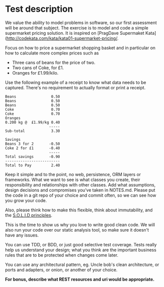# Test description

We value the ability to model problems in software, so our first assessment will be around that subject. The exercise is to model and code a simple supermarket pricing solution. It is inspired on [PragDave Supermaket Kata](http://codekata.com/kata/kata01-supermarket-pricing/.

Focus on how to price a supermarket shopping basket and in particular on how to calculate more complex prices such as
- Three cans of beans for the price of two.
- Two cans of Coke, for £1.
- Oranges for £1.99/kilo.


Use the following example of a receipt to know what data needs to be captured. There's no requirement to actually format or print a receipt.

    Beans                0.50
    Beans                0.50
    Beans                0.50
    Coke                 0.70
    Coke                 0.70
    Oranges
    0.200 kg @  £1.99/kg 0.40
                        -----
    Sub-total            3.30

    Savings
    Beans 3 for 2       -0.50
    Coke 2 for £1       -0.40
                        -----
    Total savings       -0.90
    -------------------------
    Total to Pay         2.40


Keep it simple and to the point, no web, persistence, ORM layers or frameworks. What we want to see is what classes you create, their responsibility and relationships with other classes. Add what assumptions, design decisions and compromises you’ve taken in NOTES.md. Please put the code in a git repo of your choice and commit often, so we can see how you grow your code.

Also, please think how to make this flexible, think about immutability, and the [S.O.L.I.D principles](https://en.wikipedia.org/wiki/SOLID_(object-oriented_design)).

This is the time to show us why you love to write good clean code. We will also run your code over our static analysis tool, so make sure it doesn't have any issues.

You can use TDD, or BDD, or just good selective test coverage. Tests really help us understand your design; what you think are the important business rules that are to be protected when changes come later.

You can use any architectural pattern, eg. Uncle bob's clean architecture, or ports and adapters, or onion, or another of your choice.

**For bonus, describe what REST resources and uri would be appropriate.**

